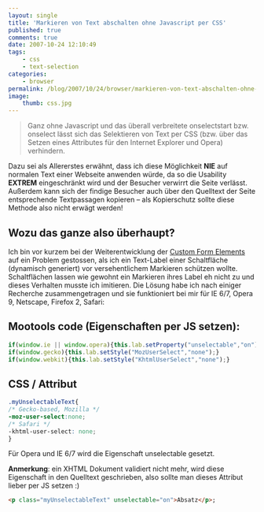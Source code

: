```yaml
---
layout: single
title: 'Markieren von Text abschalten ohne Javascript per CSS'
published: true
comments: true
date: 2007-10-24 12:10:49
tags:
    - css
    - text-selection
categories:
    - browser
permalink: /blog/2007/10/24/browser/markieren-von-text-abschalten-ohne-javascript-per-css
image:
    thumb: css.jpg
---
```

> Ganz ohne Javascript und das überall verbreitete onselectstart bzw. onselect lässt sich das Selektieren von Text per CSS (bzw. über das Setzen eines Attributes für den Internet Explorer und Opera) verhindern. 



Dazu sei als Allererstes erwähnt, dass ich diese Möglichkeit **NIE** auf normalen Text einer Webseite anwenden würde, da so die Usability **EXTREM** eingeschränkt wird und der Besucher verwirrt die Seite verlässt. Außerdem kann sich der findige Besucher auch über den Quelltext der Seite entsprechende Textpassagen kopieren &#8211; als Kopierschutz sollte diese Methode also nicht erwägt werden!

## Wozu das ganze also überhaupt?

Ich bin vor kurzem bei der Weiterentwicklung der [Custom Form Elements][1] auf ein Problem gestossen, als ich ein Text-Label einer Schaltfläche (dynamisch generiert) vor versehentlichem Markieren schützen wollte. Schaltflächen lassen wie gewohnt ein Markieren ihres Label eh nicht zu und dieses Verhalten musste ich imitieren. Die Lösung habe ich nach einiger Recherche zusammengetragen und sie funktioniert bei mir für IE 6/7, Opera 9, Netscape, Firefox 2, Safari:

## Mootools code (Eigenschaften per JS setzen):

```javascript
if(window.ie || window.opera){this.lab.setProperty("unselectable","on");}
if(window.gecko){this.lab.setStyle("MozUserSelect","none");}
if(window.webkit){this.lab.setStyle("KhtmlUserSelect","none");}
```

## CSS / Attribut 

```css
.myUnselectableText{
/* Gecko-based, Mozilla */
-moz-user-select:none;
/* Safari */
-khtml-user-select: none;
}
```

Für Opera und IE 6/7 wird die Eigenschaft unselectable gesetzt.

**Anmerkung**: ein XHTML Dokument validiert nicht mehr, wird diese Eigenschaft in den Quelltext geschrieben, also sollte man dieses Attribut lieber per JS setzen :)

```html
<p class="myUnselectableText" unselectable="on">Absatz</p>;
```

 [1]: http://customformelements.net/ "Custom form elements - Seite in neuem Fenster öffnen"